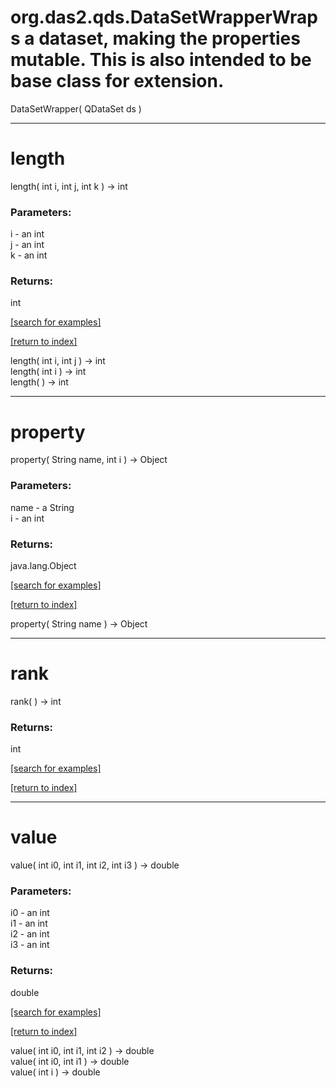 # org.das2.qds.DataSetWrapperWraps a dataset, making the properties mutable.  This is also intended to be base class for extension.
DataSetWrapper( QDataSet ds )


***
<a name="length"></a>
# length
length( int i, int j, int k ) &rarr; int



### Parameters:
i - an int
<br>j - an int
<br>k - an int

### Returns:
int


<a href="https://github.com/autoplot/dev/search?q=length&unscoped_q=length">[search for examples]</a>

<a href="https://github.com/autoplot/documentation/blob/master/javadoc/index-all.md">[return to index]</a>

length( int i, int j ) &rarr; int<br>
length( int i ) &rarr; int<br>
length(  ) &rarr; int<br>
***
<a name="property"></a>
# property
property( String name, int i ) &rarr; Object



### Parameters:
name - a String
<br>i - an int

### Returns:
java.lang.Object


<a href="https://github.com/autoplot/dev/search?q=property&unscoped_q=property">[search for examples]</a>

<a href="https://github.com/autoplot/documentation/blob/master/javadoc/index-all.md">[return to index]</a>

property( String name ) &rarr; Object<br>
***
<a name="rank"></a>
# rank
rank(  ) &rarr; int



### Returns:
int


<a href="https://github.com/autoplot/dev/search?q=rank&unscoped_q=rank">[search for examples]</a>

<a href="https://github.com/autoplot/documentation/blob/master/javadoc/index-all.md">[return to index]</a>

***
<a name="value"></a>
# value
value( int i0, int i1, int i2, int i3 ) &rarr; double



### Parameters:
i0 - an int
<br>i1 - an int
<br>i2 - an int
<br>i3 - an int

### Returns:
double


<a href="https://github.com/autoplot/dev/search?q=value&unscoped_q=value">[search for examples]</a>

<a href="https://github.com/autoplot/documentation/blob/master/javadoc/index-all.md">[return to index]</a>

value( int i0, int i1, int i2 ) &rarr; double<br>
value( int i0, int i1 ) &rarr; double<br>
value( int i ) &rarr; double<br>
